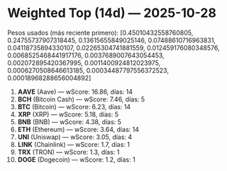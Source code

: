 # Weighted Top (14d) — 2025-10-28
Pesos usados (más reciente primero): [0.45010432558760805, 0.24755737907318445, 0.13615655849025146, 0.07488610716963831, 0.04118735894330107, 0.02265304741881559, 0.012459176080348576, 0.0068525468441917176, 0.0037689007643054453, 0.002072895420367995, 0.0011400924812023975, 0.0006270508646613185, 0.00034487797556372523, 0.00018968288656004892]
1. **AAVE** (Aave) — wScore: 16.86, días: 14
2. **BCH** (Bitcoin Cash) — wScore: 7.46, días: 5
3. **BTC** (Bitcoin) — wScore: 6.23, días: 14
4. **XRP** (XRP) — wScore: 5.18, días: 5
5. **BNB** (BNB) — wScore: 4.38, días: 5
6. **ETH** (Ethereum) — wScore: 3.64, días: 14
7. **UNI** (Uniswap) — wScore: 3.05, días: 4
8. **LINK** (Chainlink) — wScore: 1.7, días: 1
9. **TRX** (TRON) — wScore: 1.3, días: 1
10. **DOGE** (Dogecoin) — wScore: 1.2, días: 1